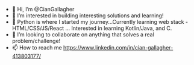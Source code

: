 - 👋 Hi, I’m @CianGallagher
- 👀 I’m interested in building interesting solutions and learning! 
- 🌱 Python is where I started my journey...Currently learning web stack - HTML/CSS/JS/React ... Interested in learning Kotlin/Java, and C.
- 💞️ I’m looking to collaborate on anything that solves a real problem/challenge!
- 📫 How to reach me https://www.linkedin.com/in/cian-gallagher-413803177/
